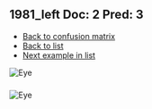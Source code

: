 ## 1981_left Doc: 2 Pred: 3
- [Back to confusion matrix](https://github.com/juliandewit/kaggle_retinopathy/blob/master/matrix.md)
- [Back to list](https://github.com/juliandewit/kaggle_retinopathy/blob/master/lists/23/list.md)
- [Next example in list](https://github.com/juliandewit/kaggle_retinopathy/blob/master/lists/23/19/19897_left.md)

![Eye](https://retinopaty.blob.core.windows.net/size1024/1981_left_2.jpeg)

### 

![Eye]()
